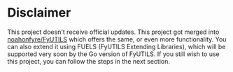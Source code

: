 # Disclaimer
This project doesn't receive official updates.
This project got merged into [noahonfyre/FyUTILS](https://github.com/noahonfyre/FyUTILS) which offers the same,
or even more functionality. You can also extend it using FUELS (FyUTILS Extending Libraries),
which will be supported very soon by the Go version of FyUTILS.
If you still wish to use this project, you can follow the steps in the next section.